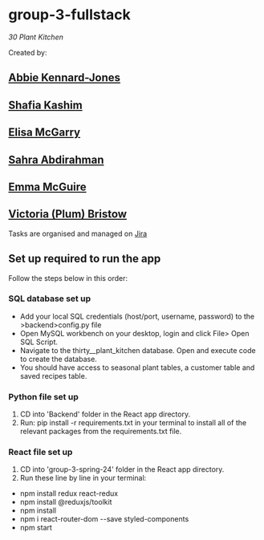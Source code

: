 # group-3-fullstack
*30 Plant Kitchen*

Created by:

[Abbie Kennard-Jones](https://github.com/AbbieKJ)
---
[Shafia Kashim](https://github.com/sfk30)
---
[Elisa McGarry](https://github.com/mcstastney)
---
[Sahra Abdirahman](https://github.com/sahraa17)
---
[Emma McGuire](https://github.com/emmamcguire31)
---
[Victoria (Plum) Bristow](https://github.com/Victoria-Plum)
---

Tasks are organised and managed on [Jira](https://group-3-spring-24.atlassian.net/jira/software/projects/KAN/boards/1)

## Set up required to run the app
Follow the steps below in this order:
### SQL database set up
- Add your local SQL credentials (host/port, username, password) to the >backend>config.py file
- Open MySQL workbench on your desktop, login and click File> Open SQL Script.
- Navigate to the thirty__plant_kitchen database. Open and execute code to create the database.
- You should have access to seasonal plant tables, a customer table and saved recipes table. 

### Python file set up
1. CD into 'Backend' folder in the React app directory.
2. Run: pip install -r requirements.txt in your terminal to install all of the relevant packages from the requirements.txt file.

### React file set up
1. CD into 'group-3-spring-24' folder in the React app directory. 
2. Run these line by line in your terminal:
   
- npm install redux react-redux
- npm install @reduxjs/toolkit
- npm install
- npm i react-router-dom --save styled-components
- npm start
